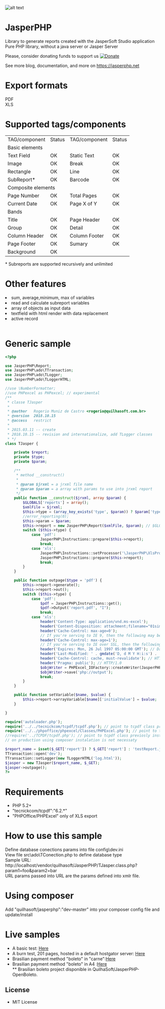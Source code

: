![alt text](https://jasperphp.com/wp-content/uploads/2020/01/cropped-ms-icon-150x150-2.png) 

# JasperPHP
Library to generate reports created with the JasperSoft Studio application<br>
Pure PHP library, without a java server or Jasper Server

Please, consider donating funds to support us
[![Donate](https://img.shields.io/badge/Donate-PayPal-green.svg)](https://www.paypal.com/cgi-bin/webscr?cmd=_s-xclick&hosted_button_id=EE7CD4UZEL3A4&source=url)

See more blog, documentation, and more on https://jasperphp.net 

# Export formats
 PDF <br>
 XLS

# Supported tags/components
<table>
    <tr>
        <td>TAG/component</td>
        <td>Status</td>
        <td>TAG/component</td>
        <td>Status</td>
    </tr>
    <tr>
        <td colspan="4">Basic elements</td>
    </tr>
    <tr>
        <td>Text Field</td>
        <td>OK</td>
        <td>Static Text</td>
        <td>OK</td>
    </tr>
    <tr>
        <td>Image</td>
        <td>OK</td>
        <td>Break</td>
        <td>OK</td>
    </tr>
    <tr>
        <td>Rectangle</td>
        <td>OK</td>
        <td>Line</td>
        <td>OK</td>
    </tr>
    <tr>
        <td>SubReport*</td>
        <td>OK</td>
        <td>Barcode</td>
        <td>OK</td>
    </tr>
    <tr>
        <td colspan="4">Composite elements</td>
    </tr>
    <tr>
        <td>Page Number</td>
        <td>OK</td>
        <td>Total Pages</td>
        <td>OK</td>
    </tr>
    <tr>
        <td>Current Date</td>
        <td>OK</td>
        <td>Page X of Y</td>
        <td>OK</td>
    </tr>
    <tr>
        <td colspan="4">Bands</td>
    </tr>
    <tr>
        <td>Title</td>
        <td>OK</td>
        <td>Page Header</td>
        <td>OK</td>
    </tr>
    <tr>
        <td>Group</td>
        <td>OK</td>
        <td>Detail</td>
        <td>OK</td>
    </tr>
    <tr>
        <td>Column Header</td>
        <td>OK</td>
        <td>Column Footer</td>
        <td>OK</td>
    </tr>
    <tr>
        <td>Page Footer</td>
        <td>OK</td>
        <td>Sumary</td>
        <td>OK</td>
    </tr>
    <tr>
        <td>Background</td>
        <td>OK</td>
    </tr>
</table>
* Subreports are supported recursively and unlimited

# Other features
<lu>
    <li>sum, average,minimum, max of variables</li>
    <li>read and calculate subreport variables</li>
    <li>array of objects as input data</li>
    <li>textfield with html render with data replacement</li>
    <li>active record</li>
</lu>
<br>

# Generic sample
```php
<?php

use JasperPHP\Report;
use JasperPHP\ado\TTransaction;
use JasperPHP\ado\TLogger;
use JasperPHP\ado\TLoggerHTML;

//use \NumberFormatter;
//use PHPexcel as PHPexcel; // experimental
/**
 * classe TJasper
 *
 * @author   Rogerio Muniz de Castro <rogerio@quilhasoft.com.br>
 * @version  2018.10.15
 * @access   restrict
 * 
 * 2015.03.11 -- create
 * 2018.10.15 -- revision and internationalize, add TLogger classes
 * */
class TJasper {

    private $report;
    private $type;
    private $param;

    /**
     * method __construct()
     * 
     * @param $jrxml = a jrxml file name
     * @param $param = a array with params to use into jrxml report
     */
    public function __construct($jrxml, array $param) {
        $GLOBALS['reports'] = array();
        $xmlFile = $jrxml;
        $this->type = (array_key_exists('type', $param)) ? $param['type'] : 'pdf';
        //error_reporting(0);
        $this->param = $param;
        $this->report = new JasperPHP\Report($xmlFile, $param); // $GLOBALS['reports'][$xmlFile];
        switch ($this->type) {
            case 'pdf':
                JasperPHP\Instructions::prepare($this->report);
                break;
            case 'xls':
                JasperPHP\Instructions::setProcessor('\JasperPHP\XlsProcessor');
                JasperPHP\Instructions::prepare($this->report);
                break;
        }
    }

    public function outpage($type = 'pdf') {
        $this->report->generate();
        $this->report->out();
        switch ($this->type) {
            case 'pdf':
                $pdf = JasperPHP\Instructions::get();
                $pdf->Output('report.pdf', "I");
                break;
            case 'xls':
                header('Content-Type: application/vnd.ms-excel');
                header('Content-Disposition: attachment;filename="01simple.xls"');
                header('Cache-Control: max-age=0');
                // If you're serving to IE 9, then the following may be needed
                header('Cache-Control: max-age=1');
                // If you're serving to IE over SSL, then the following may be needed
                header('Expires: Mon, 26 Jul 1997 05:00:00 GMT'); // Date in the past
                header('Last-Modified: ' . gmdate('D, d M Y H:i:s') . ' GMT'); // always modified
                header('Cache-Control: cache, must-revalidate'); // HTTP/1.1
                header('Pragma: public'); // HTTP/1.0
                $objWriter = PHPExcel_IOFactory::createWriter(JasperPHP\Instructions::$objOutPut, 'Excel5');
                $objWriter->save('php://output');
                break;
        }
    }

    public function setVariable($name, $value) {
        $this->report->arrayVariable[$name]['initialValue'] = $value;
    }

}

require('autoloader.php');
require('../../tecnickcom/tcpdf/tcpdf.php'); // point to tcpdf class previosly instaled , (probaly in composer instalations)
require('../../phpoffice/phpexcel/Classes/PHPExcel.php'); // point to tcpdf class previosly instaled , (probaly in composer instalations)
//require('../TCPDF/tcpdf.php'); // point to tcpdf class previosly instaled , (probaly in stand alone instalations)
// on production using composer instalation is not necessaty 

$report_name = isset($_GET['report']) ? $_GET['report'] : 'testReport.jrxml';  // sql into testReport.txt report do not select any table.
TTransaction::open('dev');
TTransaction::setLogger(new TLoggerHTML('log.html'));
$jasper = new TJasper($report_name, $_GET);
$jasper->outpage();
?>

```

# Requirements
* PHP 5.2+
* "tecnickcom/tcpdf":"6.2.*"
* "PHPOffice/PHPExcel" only of XLS export

# How to use this sample
Define database conections params into file config\dev.ini<br>
View file src\ado\TConection.php to define database type<br>
Sample URL:<br>
http://localhost/vendor/quilhasoft/JasperPHP/TJasper.class.php?param1=foo&param2=bar<br>
URL params passed into URL are the params defined into xmlr file.<br>
# Using composer
Add "quilhasoft/jasperphp":"dev-master" into your composer config file and update/install

# Live samples<br>
* A basic test: <a href='http://quilhasoft.net/Jasper/vendor/quilhasoft/JasperPHP/TJasper.class.php'>Here</a><br>
* A burn test, 201 pages, hosted in a default hostgator server: <a href='http://quilhasoft.net/Jasper/vendor/quilhasoft/JasperPHP/TJasper.class.php?report=cities/region.jrxml'>Here</a><br>
* Brasilian payment method "boleto" in "carne":<a href='http://quilhasoft.net/Jasper/vendor/quilhasoft/JasperPHP-OpenBoleto/itauJasper.php'>Here</a><br>
* Brasilian payment method "boleto" in A4 :<a href='http://quilhasoft.net/Jasper/vendor/quilhasoft/JasperPHP-OpenBoleto/itauJasperA4.php'>Here</a><br>
 ** Brasilian boleto project disponible in QuilhaSoft/JasperPHP-OpenBoleto.

## License

* MIT License
